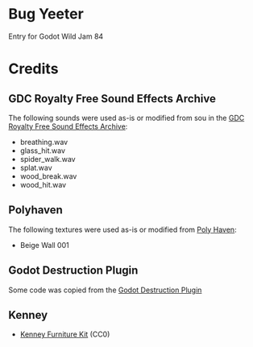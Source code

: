 # Bug Yeeter

Entry for Godot Wild Jam 84


# Credits

## GDC Royalty Free Sound Effects Archive

The following sounds were used as-is or modified from sou in the [GDC Royalty Free Sound Effects Archive](https://sonniss.com/gameaudiogdc/):

- breathing.wav
- glass_hit.wav
- spider_walk.wav
- splat.wav
- wood_break.wav
- wood_hit.wav

## Polyhaven
The following textures were used as-is or modified from [Poly Haven](https://polyhaven.com/a/beige_wall_001):

- Beige Wall 001

## Godot Destruction Plugin
Some code was copied from the [Godot Destruction Plugin](https://github.com/Jummit/godot-destruction-plugin/)

## Kenney

- [Kenney Furniture Kit](https://kenney.nl/assets/furniture-kit) (CC0)

